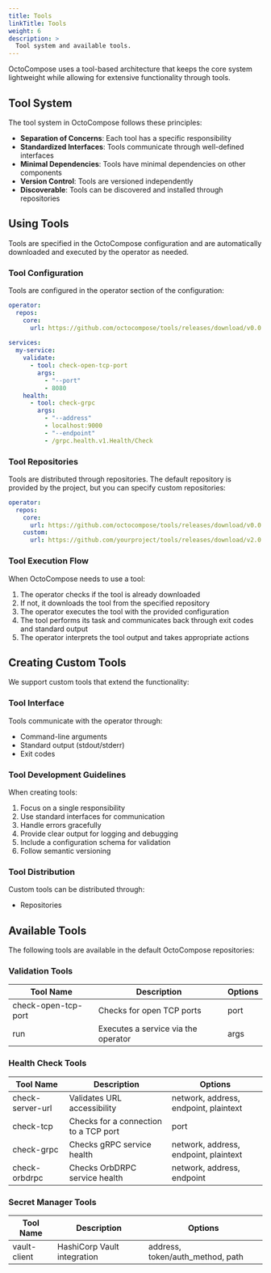 ```yaml
---
title: Tools
linkTitle: Tools
weight: 6
description: >
  Tool system and available tools.
---
```


OctoCompose uses a tool-based architecture that keeps the core system lightweight while allowing for extensive functionality through tools.

## Tool System

The tool system in OctoCompose follows these principles:

- **Separation of Concerns**: Each tool has a specific responsibility
- **Standardized Interfaces**: Tools communicate through well-defined interfaces
- **Minimal Dependencies**: Tools have minimal dependencies on other components
- **Version Control**: Tools are versioned independently
- **Discoverable**: Tools can be discovered and installed through repositories

## Using Tools

Tools are specified in the OctoCompose configuration and are automatically downloaded and executed by the operator as needed.

### Tool Configuration

Tools are configured in the operator section of the configuration:

```yaml
operator:
  repos:
    core:
      url: https://github.com/octocompose/tools/releases/download/v0.0.1/repos/core.yaml
  
services:
  my-service:
    validate:
      - tool: check-open-tcp-port
        args:
          - "--port"
          - 8080
    health:
      - tool: check-grpc
        args:
          - "--address"
          - localhost:9000
          - "--endpoint"
          - /grpc.health.v1.Health/Check
```

### Tool Repositories

Tools are distributed through repositories. The default repository is provided by the project, but you can specify custom repositories:

```yaml
operator:
  repos:
    core:
      url: https://github.com/octocompose/tools/releases/download/v0.0.1/repos/core.yaml
    custom:
      url: https://github.com/yourproject/tools/releases/download/v2.0.0/repos/custom.yaml
```

### Tool Execution Flow

When OctoCompose needs to use a tool:

1. The operator checks if the tool is already downloaded
2. If not, it downloads the tool from the specified repository
3. The operator executes the tool with the provided configuration
4. The tool performs its task and communicates back through exit codes and standard output
5. The operator interprets the tool output and takes appropriate actions

## Creating Custom Tools

We support custom tools that extend the functionality:

### Tool Interface

Tools communicate with the operator through:

- Command-line arguments
- Standard output (stdout/stderr)
- Exit codes

### Tool Development Guidelines

When creating tools:

1. Focus on a single responsibility
2. Use standard interfaces for communication
3. Handle errors gracefully
4. Provide clear output for logging and debugging
5. Include a configuration schema for validation
6. Follow semantic versioning

### Tool Distribution

Custom tools can be distributed through:

- Repositories

## Available Tools

The following tools are available in the default OctoCompose repositories:

### Validation Tools

| Tool Name             | Description | Options |
|-----------------------|-------------|-----------|
| check-open-tcp-port   | Checks for open TCP ports | port |
| run                   | Executes a service via the operator | args |

### Health Check Tools

| Tool Name             | Description | Options |
|-----------------------|-------------|-----------|
| check-server-url      | Validates URL accessibility | network, address, endpoint, plaintext |
| check-tcp             | Checks for a connection to a TCP port | port |
| check-grpc            | Checks gRPC service health | network, address, endpoint, plaintext |
| check-orbdrpc         | Checks OrbDRPC service health | network, address, endpoint |

### Secret Manager Tools

| Tool Name             | Description | Options |
|-----------------------|-------------|-----------|
| vault-client          | HashiCorp Vault integration | address, token/auth_method, path |
